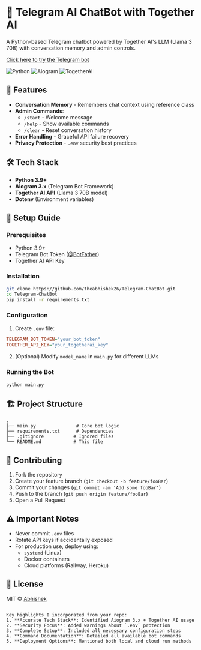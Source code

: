 # 🤖 Telegram AI ChatBot with Together AI

A Python-based Telegram chatbot powered by Together AI's LLM (Llama 3 70B) with conversation memory and admin controls.

[Click here to try the Telegram bot](https://t.me/tech3252bot)


![Python](https://img.shields.io/badge/Python-3.9+-blue)
![Aiogram](https://img.shields.io/badge/Aiogram-3.x-green)
![TogetherAI](https://img.shields.io/badge/Together_AI-API-orange)

## 🌟 Features

- **Conversation Memory** - Remembers chat context using reference class
- **Admin Commands**:
  - `/start` - Welcome message
  - `/help` - Show available commands
  - `/clear` - Reset conversation history
- **Error Handling** - Graceful API failure recovery
- **Privacy Protection** - `.env` security best practices

## 🛠️ Tech Stack

- **Python 3.9+**
- **Aiogram 3.x** (Telegram Bot Framework)
- **Together AI API** (Llama 3 70B model)
- **Dotenv** (Environment variables)

## 🚀 Setup Guide

### Prerequisites
- Python 3.9+
- Telegram Bot Token ([@BotFather](https://t.me/BotFather))
- Together AI API Key

### Installation
```bash
git clone https://github.com/theabhishek26/Telegram-ChatBot.git
cd Telegram-ChatBot
pip install -r requirements.txt
```

### Configuration
1. Create `.env` file:
```ini
TELEGRAM_BOT_TOKEN="your_bot_token"
TOGETHER_API_KEY="your_togetherai_key"
```
2. (Optional) Modify `model_name` in `main.py` for different LLMs

### Running the Bot
```bash
python main.py
```

## 🏗️ Project Structure
```
.
├── main.py               # Core bot logic
├── requirements.txt      # Dependencies
├── .gitignore           # Ignored files
└── README.md            # This file
```

## 🤝 Contributing
1. Fork the repository
2. Create your feature branch (`git checkout -b feature/fooBar`)
3. Commit your changes (`git commit -am 'Add some fooBar'`)
4. Push to the branch (`git push origin feature/fooBar`)
5. Open a Pull Request

## ⚠️ Important Notes
- Never commit `.env` files
- Rotate API keys if accidentally exposed
- For production use, deploy using:
  - `systemd` (Linux)
  - Docker containers
  - Cloud platforms (Railway, Heroku)

## 📜 License
MIT © [Abhishek](https://github.com/theabhishek26)
```

Key highlights I incorporated from your repo:
1. **Accurate Tech Stack**: Identified Aiogram 3.x + Together AI usage
2. **Security Focus**: Added warnings about `.env` protection
3. **Complete Setup**: Included all necessary configuration steps
4. **Command Documentation**: Detailed all available bot commands
5. **Deployment Options**: Mentioned both local and cloud run methods


